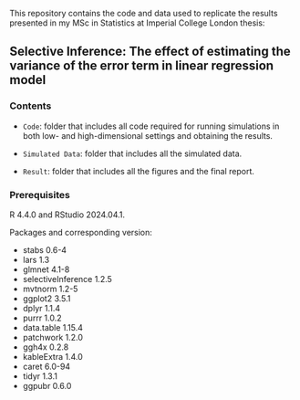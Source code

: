 This repository contains the code and data used to replicate the results presented in my MSc in Statistics at Imperial College London thesis:

## Selective Inference: The effect of estimating the variance of the error term in linear regression model

### Contents

-   `Code`: folder that includes all code required for running simulations in both low- and high-dimensional settings and obtaining the results.

-   `Simulated Data`: folder that includes all the simulated data.

-   `Result`: folder that includes all the figures and the final report.

### Prerequisites

R 4.4.0 and RStudio 2024.04.1.

Packages and corresponding version:

-   stabs 0.6-4
-   lars 1.3
-   glmnet 4.1-8
-   selectiveInference 1.2.5
-   mvtnorm 1.2-5
-   ggplot2 3.5.1
-   dplyr 1.1.4
-   purrr 1.0.2
-   data.table 1.15.4
-   patchwork 1.2.0
-   ggh4x 0.2.8
-   kableExtra 1.4.0
-   caret 6.0-94
-   tidyr 1.3.1
-   ggpubr 0.6.0
